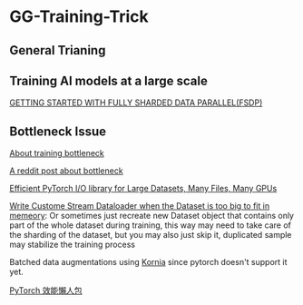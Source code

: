 # GG-Training-Trick

## General Trianing

## Training AI models at a large scale

[GETTING STARTED WITH FULLY SHARDED DATA PARALLEL(FSDP)](https://pytorch.org/tutorials/intermediate/FSDP_tutorial.html#getting-started-with-fully-sharded-data-parallel-fsdp)

## Bottleneck Issue

[About training bottleneck](https://discuss.pytorch.org/t/how-to-prefetch-data-when-processing-with-gpu/548/19)

[A reddit post about bottleneck](https://www.reddit.com/r/MachineLearning/comments/qr0rck/d_how_to_avoid_cpu_bottlenecking_in_pytorch/)

[Efficient PyTorch I/O library for Large Datasets, Many Files, Many GPUs](https://pytorch.org/blog/efficient-pytorch-io-library-for-large-datasets-many-files-many-gpus/)

[Write Custome Stream Dataloader when the Dataset is too big to fit in memeory](https://jamesmccaffrey.wordpress.com/2021/03/08/working-with-huge-training-data-files-for-pytorch/): Or sometimes just recreate new Dataset object that contains only part of the whole dataset during training, this way may need to take care of the sharding of the dataset, but you may also just skip it, duplicated sample may stabilize the training process 

Batched data augmentations using [Kornia](https://github.com/kornia/kornia) since pytorch doesn't support it yet.

[PyTorch 效能懶人包](https://hackmd.io/@-CDCNK_qTUicXsissQsHMA/SJ6Gjpxv8)
